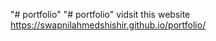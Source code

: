 "# portfolio" 
"# portfolio" 
vidsit this website 
https://swapnilahmedshishir.github.io/portfolio/
